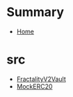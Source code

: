 # Summary
- [Home](README.md)
# src
  - [FractalityV2Vault](src/FractalityV2Vault.sol/contract.FractalityV2Vault.md)
  - [MockERC20](src/MockERC20.sol/contract.MockERC20.md)

